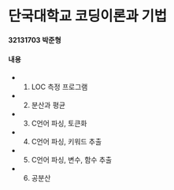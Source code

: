 # 단국대학교 코딩이론과 기법
#### 32131703 박준형

#### 내용
* 1. LOC 측정 프로그램
* 2. 분산과 평균
* 3. C언어 파싱, 토큰화
* 4. C언어 파싱, 키워드 추출
* 5. C언어 파싱, 변수, 함수 추출
* 6. 공분산
